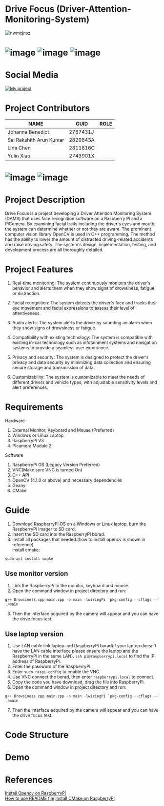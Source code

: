 # Drive Focus (Driver-Attention-Monitoring-System)
![nwmcjnsz](https://user-images.githubusercontent.com/116390489/231007502-d6b6c26d-46c9-4469-95f9-52c7d04dec26.png)
# ![image](https://user-images.githubusercontent.com/116390489/232041553-a4d414c6-2861-4440-b1f3-e5361ab19e28.png) ![image](https://user-images.githubusercontent.com/116390489/232076273-c7b8169f-f780-407b-92d2-bbc4850c54df.png) ![image](https://user-images.githubusercontent.com/116390489/232041367-a342a2b3-5d5f-4c64-bb29-a9ec89c1a56c.png)


# Social Media

[![My project](https://user-images.githubusercontent.com/116390489/231455191-8b55d2b1-5a70-43cf-8644-8beb96923488.png)](https://linktr.ee/drive_focus)

# Project Contributors

| NAME | GUID |	ROLE |
| ------------- | ------------- | ------------- |
| Johanna Benedict |	2787431J	|
| Sai Rakshith Arun Kumar	| 2820843A |	
| Lina Chen |	2811816C |
| Yulin Xiao | 2743901X |

# ![image](https://user-images.githubusercontent.com/116390489/232042061-3ada3e1a-4fd1-4690-8efe-a2310ccd0dc2.png) ![image](https://user-images.githubusercontent.com/116390489/232042154-f0cbc836-1552-465f-a4a9-d5419c8bc841.png) 


# Project Description 

Drive Focus is a project developing a Driver Attention Monitoring System (DAMS) that uses face recognition software on a Raspberry Pi and a PiCamera. By examining facial traits including the driver's eyes and mouth, the system can determine whether or not they are aware. The prominent computer vision library OpenCV is used in C++ programming. The method has the ability to lower the amount of distracted driving-related accidents and raise driving safety. The system's design, implementation, testing, and development process are all thoroughly detailed.

# Project Features

1. Real-time monitoring: The system continuously monitors the driver's behavior and alerts them when they show signs of drowsiness, fatigue, or distraction.

2. Facial recognition: The system detects the driver's face and tracks their eye movement and facial expressions to assess their level of attentiveness.

3. Audio alerts: The system alerts the driver by sounding an alarm when they show signs of drowsiness or fatigue.

4. Compatibility with existing technology: The system is compatible with existing in-car technology such as infotainment systems and navigation systems to provide a seamless user experience.

5. Privacy and security: The system is designed to protect the driver's privacy and data security by minimizing data collection and ensuring secure storage and transmission of data.

6. Customizability: The system is customizable to meet the needs of different drivers and vehicle types, with adjustable sensitivity levels and alert preferences.

# Requirements

Hardware

1. External Monitor, Keyboard and Mouse (Preferred)
2. Windows or Linux Laptop
3. RaspberryPi V3
4. PIcamera Module 2

Software

1. RaspberryPi OS (Legacy Version Preferred) 
2. VNC(Make sure VNC is turned On) 
3. C++ API
4. OpenCV (4.1.0 or above) and necessary dependencies
5. Geany 
6. CMake

# Guide
1. Download RaspberryPi OS on a Windows or Linux laptop, burn the RaspberryPi Imager to SD card.
2. Insert the SD card into the RaspberryPi borad.
3. Install all packages that needed.(how to install opencv is shown in reference)  
install cmake: 
```
sudo apt install cmake
```

## Use monitor version
1. Link the RaspberryPi to the monitor, keyboard and mouse.
2. Open the command window in project directory and run:
```c++
g++ Drowsiness.cpp main.cpp -o main -lwiringPi `pkg-config --cflags --libs opencv`
./main
```
3. Then the interface acquired by the camera will appear and you can have the drive focus test.

## Use laptop version
1. Use LAN cable link laptop and RaspberryPi borad(if your laptop doesn't have the LAN cable interface please ensure the laptop and the RaspberryPi in the same LAN). `ssh pi@raspberrypi.local` to find the IP address of RaspberryPi.
2. Enter the password of the RaspberryPi.
3. Enter `sudo raspi-config` to enable the VNC.
4. Use VNC connect the borad, then enter `raspberrypi.local` to connect.
5. Copy the code you have download, drag the file into RaspberryPi.
6. Open the command window in project directory and run:
```c++
g++ Drowsiness.cpp main.cpp -o main -lwiringPi `pkg-config --cflags --libs opencv`
./main
```
7. Then the interface acquired by the camera will appear and you can have the drive focus test.

# Code Structure


# Demo


# References
[Install Opencv on RaspberryPi](https://solarianprogrammer.com/2019/09/17/install-opencv-raspberry-pi-raspbian-cpp-python-development/)  
[How to use README file](https://www.mygreatlearning.com/blog/readme-file/)
[Install CMake on RaspberryPi](https://linuxhint.com/3-ways-install-cmake-raspberry-pi/)
